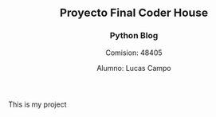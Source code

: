 <!DOCTYPE html>
<html>
    <body>
      <header>
          <h3 style="font-size:22px">Proyecto Final Coder House</h3>
          <h3>Python Blog</h3>
          <p>Comision: 48405</p>
          <p>Alumno: Lucas Campo</p>
      </header>
      <div>
          <p>This is my project</p>
      </div>
  </body>
</html>
